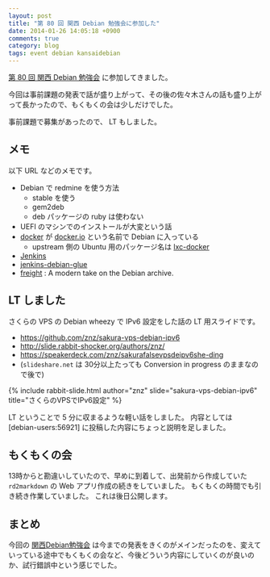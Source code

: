 ```yaml
---
layout: post
title: "第 80 回 関西 Debian 勉強会に参加した"
date: 2014-01-26 14:05:18 +0900
comments: true
category: blog
tags: event debian kansaidebian
---
```


[第 80 回 関西 Debian 勉強会](https://wiki.debian.org/KansaiDebianMeeting/20140126)
に参加してきました。

今回は事前課題の発表で話が盛り上がって、その後の佐々木さんの話も盛り上がって長かったので、もくもくの会は少しだけでした。

事前課題で募集があったので、 LT もしました。

<!--more-->

## メモ

以下 URL などのメモです。

- Debian で redmine を使う方法
  - stable を使う
  - gem2deb
  - deb パッケージの ruby は使わない
- UEFI のマシンでのインストールが大変という話
- [docker](http://www.docker.io/) が [docker.io](http://packages.qa.debian.org/d/docker.io.html) という名前で Debian に入っている
  - upstream 側の Ubuntu 用のパッケージ名は [lxc-docker](http://docs.docker.io/en/latest/installation/ubuntulinux/)
- [Jenkins](http://jenkins-ci.org/)
- [jenkins-debian-glue](http://jenkins-debian-glue.org/)
- [freight](https://github.com/rcrowley/freight) : A modern take on the Debian archive.

## LT しました

さくらの VPS の Debian wheezy で IPv6 設定をした話の LT 用スライドです。

- <https://github.com/znz/sakura-vps-debian-ipv6>
- <http://slide.rabbit-shocker.org/authors/znz/>
- <https://speakerdeck.com/znz/sakurafalsevpsdeipv6she-ding>
- (`slideshare.net` は 30分以上たっても Conversion in progress のままなので後で)

{% include rabbit-slide.html author="znz" slide="sakura-vps-debian-ipv6" title="さくらのVPSでIPv6設定" %}

LT ということで 5 分に収まるような軽い話をしました。
内容としては [debian-users:56921] に投稿した内容にちょっと説明を足しました。

## もくもくの会

13時からと勘違いしていたので、早めに到着して、出発前から作成していた `rd2markdown` の Web アプリ作成の続きをしていました。
もくもくの時間でも引き続き作業していました。
これは後日公開します。

## まとめ

今回の [関西Debian勉強会](https://wiki.debian.org/KansaiDebianMeeting) は今までの発表をきくのがメインだったのを、変えていっている途中でもくもくの会など、今後どういう内容にしていくのが良いのか、試行錯誤中という感じでした。

